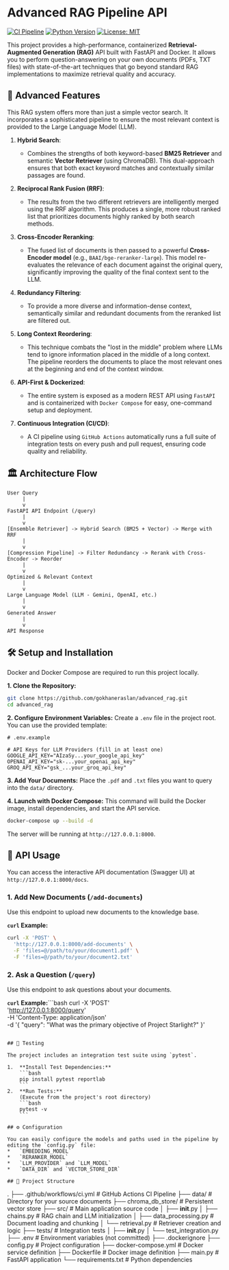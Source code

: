 # Advanced RAG Pipeline API

[![CI Pipeline](https://github.com/gokhaneraslan/advanced_rag/actions/workflows/CI.yml/badge.svg)](https://github.com/gokhaneraslan/advanced_rag/actions/workflows/CI.yml)
[![Python Version](https://img.shields.io/badge/python-3.11-blue.svg)](https://www.python.org/downloads/release/python-3110/)
[![License: MIT](https://img.shields.io/badge/License-MIT-yellow.svg)](https://opensource.org/licenses/MIT)

This project provides a high-performance, containerized **Retrieval-Augmented Generation (RAG)** API built with FastAPI and Docker. It allows you to perform question-answering on your own documents (PDFs, TXT files) with state-of-the-art techniques that go beyond standard RAG implementations to maximize retrieval quality and accuracy.

## 🚀 Advanced Features

This RAG system offers more than just a simple vector search. It incorporates a sophisticated pipeline to ensure the most relevant context is provided to the Large Language Model (LLM).

1.  **Hybrid Search**:
    *   Combines the strengths of both keyword-based **BM25 Retriever** and semantic **Vector Retriever** (using ChromaDB). This dual-approach ensures that both exact keyword matches and contextually similar passages are found.

2.  **Reciprocal Rank Fusion (RRF)**:
    *   The results from the two different retrievers are intelligently merged using the RRF algorithm. This produces a single, more robust ranked list that prioritizes documents highly ranked by both search methods.

3.  **Cross-Encoder Reranking**:
    *   The fused list of documents is then passed to a powerful **Cross-Encoder model** (e.g., `BAAI/bge-reranker-large`). This model re-evaluates the relevance of each document against the original query, significantly improving the quality of the final context sent to the LLM.

4.  **Redundancy Filtering**:
    *   To provide a more diverse and information-dense context, semantically similar and redundant documents from the reranked list are filtered out.

5.  **Long Context Reordering**:
    *   This technique combats the "lost in the middle" problem where LLMs tend to ignore information placed in the middle of a long context. The pipeline reorders the documents to place the most relevant ones at the beginning and end of the context window.

6.  **API-First & Dockerized**:
    *   The entire system is exposed as a modern REST API using `FastAPI` and is containerized with `Docker Compose` for easy, one-command setup and deployment.

7.  **Continuous Integration (CI/CD)**:
    *   A CI pipeline using `GitHub Actions` automatically runs a full suite of integration tests on every push and pull request, ensuring code quality and reliability.

## 🏛️ Architecture Flow

```
User Query
     |
     v
FastAPI API Endpoint (/query)
     |
     v
[Ensemble Retriever] -> Hybrid Search (BM25 + Vector) -> Merge with RRF
     |
     v
[Compression Pipeline] -> Filter Redundancy -> Rerank with Cross-Encoder -> Reorder
     |
     v
Optimized & Relevant Context
     |
     v
Large Language Model (LLM - Gemini, OpenAI, etc.)
     |
     v
Generated Answer
     |
     v
API Response
```

## 🛠️ Setup and Installation

Docker and Docker Compose are required to run this project locally.

**1. Clone the Repository:**
```bash
git clone https://github.com/gokhaneraslan/advanced_rag.git
cd advanced_rag
```

**2. Configure Environment Variables:**
Create a `.env` file in the project root. You can use the provided template:
```env
# .env.example

# API Keys for LLM Providers (fill in at least one)
GOOGLE_API_KEY="AIzaSy...your_google_api_key"
OPENAI_API_KEY="sk-...your_openai_api_key"
GROQ_API_KEY="gsk_...your_groq_api_key"
```

**3. Add Your Documents:**
Place the `.pdf` and `.txt` files you want to query into the `data/` directory.

**4. Launch with Docker Compose:**
This command will build the Docker image, install dependencies, and start the API service.
```bash
docker-compose up --build -d
```
The server will be running at `http://127.0.0.1:8000`.

## 🚀 API Usage

You can access the interactive API documentation (Swagger UI) at `http://127.0.0.1:8000/docs`.

### 1. Add New Documents (`/add-documents`)

Use this endpoint to upload new documents to the knowledge base.

**`curl` Example:**
```bash
curl -X 'POST' \
  'http://127.0.0.1:8000/add-documents' \
  -F 'files=@/path/to/your/document1.pdf' \
  -F 'files=@/path/to/your/document2.txt'
```

### 2. Ask a Question (`/query`)

Use this endpoint to ask questions about your documents.

**`curl` Example:**```bash
curl -X 'POST' \
  'http://127.0.0.1:8000/query' \
  -H 'Content-Type: application/json' \
  -d '{
    "query": "What was the primary objective of Project Starlight?"
  }'
```

## 🧪 Testing

The project includes an integration test suite using `pytest`.

1.  **Install Test Dependencies:**
    ```bash
    pip install pytest reportlab
    ```
2.  **Run Tests:**
    (Execute from the project's root directory)
    ```bash
    pytest -v
    ```

## ⚙️ Configuration

You can easily configure the models and paths used in the pipeline by editing the `config.py` file:
*   `EMBEDDING_MODEL`
*   `RERANKER_MODEL`
*   `LLM_PROVIDER` and `LLM_MODEL`
*   `DATA_DIR` and `VECTOR_STORE_DIR`

## 📁 Project Structure

```
.
├── .github/workflows/ci.yml # GitHub Actions CI Pipeline
├── data/                    # Directory for your source documents
├── chroma_db_store/         # Persistent vector store
├── src/                     # Main application source code
│   ├── __init__.py
│   ├── chains.py            # RAG chain and LLM initialization
│   ├── data_processing.py   # Document loading and chunking
│   └── retrieval.py         # Retriever creation and logic
├── tests/                   # Integration tests
│   ├── __init__.py
│   └── test_integration.py
├── .env                     # Environment variables (not committed)
├── .dockerignore
├── config.py                # Project configuration
├── docker-compose.yml       # Docker service definition
├── Dockerfile               # Docker image definition
├── main.py                  # FastAPI application
└── requirements.txt         # Python dependencies
```

